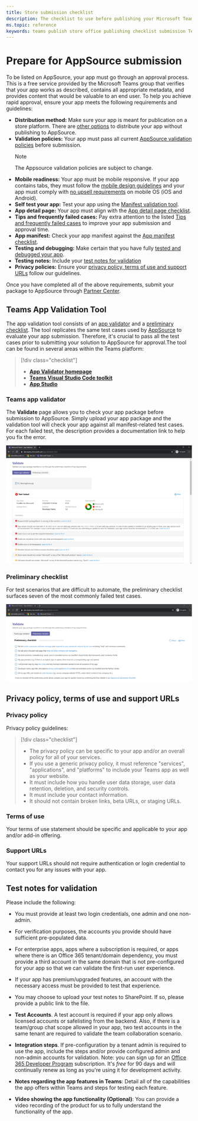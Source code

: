 ```yaml
---
title: Store submission checklist
description: The checklist to use before publishing your Microsoft Teams app to AppSource
ms.topic: reference
keywords: teams publish store office publishing checklist submission Teams apps appsource validation
---
```

# Prepare for AppSource submission  

To be listed on AppSource, your app must go through an approval process. This is a free service provided by the Microsoft Teams group that verifies that your app works as described, contains all appropriate metadata, and provides content that would be valuable to an end user. To help you achieve rapid approval, ensure your app meets the following requirements and guidelines:

* **Distribution method:** Make sure your app is meant for publication on a store platform. There are [other options](../../overview.md) to distribute your app without publishing to AppSource.
* **Validation policies:** Your app must pass all current [AppSource validation policies](https://docs.microsoft.com/legal/marketplace/certification-policies#1140-teams) before submission. 
  > [!NOTE] 
  > The Appsource validation policies are subject to change.
* **Mobile readiness:** Your app must be mobile responsive. If your app contains tabs, they must follow the [mobile design guidelines](~/tabs/design/tabs-mobile.md) and your app must comply with [no upsell requirements](~/concepts/deploy-and-publish/appsource/prepare/frequently-failed-cases.md#-mobile-responsiveness-no-direct-upsell-or-payment) on mobile OS (iOS and Android).
* **Self test your app:** Test your app using the [Manifest validation tool](#teams-app-validation-tool).
* **App detail page:** Your app must align with the  [App detail page checklist](detail-page-checklist.md).
* **Tips and frequently failed cases:** Pay extra attention to the listed [Tips and frequently failed cases](frequently-failed-cases.md)  to improve your app submission and approval time.
* **App manifest:** Check your app manifest against the [App manifest checklist](app-manifest-checklist.md).
* **Testing and debugging:** Make certain that you have fully [tested and debugged your app](../../../build-and-test/debug.md).
* **Testing notes:** Include your [test notes for validation](#test-notes-for-validation)
* **Privacy policies:** Ensure your [privacy policy, terms of use and support URLs](#privacy-policy-terms-of-use-and-support-urls) follow our guidelines.

Once you have completed all of the above requirements, submit your package to AppSource through [Partner Center](/office/dev/store/use-partner-center-to-submit-to-appsource).

## Teams App Validation Tool

The app validation tool consists of an [app validator](#teams-app-validator) and a [preliminary checklist](#preliminary-checklist). The tool replicates the same test cases used by [AppSource](/office/dev/store/submit-to-appsource-via-partner-center) to evaluate your app submission. Therefore,  it's crucial to pass all the test cases prior to submitting your solution to AppSource for approval.The tool can be found in several areas within the Teams platform:

> [!div class="checklist"]
>
> * [**App Validator homepage**](https://dev.teams.microsoft.com/appvalidation.html)
> * [**Teams Visual Studio Code toolkit**](/toolkit/visual-studio-code-overview.md)
> * [**App Studio**](/concepts/build-and-test/app-studio-overview.md)

### Teams app validator

The **Validate** page allows you to check your app package before submission to AppSource. Simply upload your app package and the validation tool will check your app against all manifest-related test cases. For each failed test, the description provides a documentation link to help you fix the error.

![Validation tool](../../../../assets/images/validation-tool/validator.png)

### Preliminary checklist

For test scenarios that are difficult to automate, the preliminary checklist surfaces seven of the most commonly failed test cases.

![Preliminary checklist](../../../../assets/images/validation-tool/preliminary-checklist.png)

## Privacy policy, terms of use and support URLs

### Privacy policy

Privacy policy guidelines:

> [!div class="checklist"]
>
> * The privacy policy can be specific to your app and/or an overall policy for all of your services.
> * If you use a generic privacy policy, it must reference "services", "applications", and "platforms" to include your Teams app as well as your website.
> * It must include how you handle user data storage, user data retention, deletion, and security controls.
> * It must include your contact information.
> * It should not contain broken links, beta URLs, or staging URLs.

### Terms of use

Your terms of use statement should be specific and applicable to your app and/or add-in offering.

### Support URLs

Your support URLs should not require authentication or login credential to contact you for any issues with your app.

## Test notes for validation

Please include the following:

* You must provide at least two login credentials, one admin and one non-admin.

* For verification purposes, the accounts you provide should have sufficient pre-populated data.

* For enterprise apps, apps where a subscription is required, or apps where there is an Office 365 tenant/domain dependency, you must provide a third account in the same domain that is not pre-configured for your app so that we can validate the first-run user experience.

* If your app has premium/upgraded features, an account with the necessary access must be provided to test that experience.

* You may choose to upload your test notes to SharePoint. If so, please provide a public link to the file.

* **Test Accounts**. A test account is required if your app only allows licensed accounts or safelisting from the backend. Also, if there is a team/group chat scope allowed in your app,  two test accounts in the same tenant are required to validate the team collaboration scenario.

* **Integration steps**. If pre-configuration by a tenant admin is required to use the app, include the steps and/or provide configured admin and non-admin accounts for validation. Note: you can sign up for an [Office 365 Developer Program](https://developer.microsoft.com/microsoft-365/dev-program) subscription. It's *free* for 90 days and will continually renew as long as you're using it for development activity.

* **Notes regarding the app features in Teams**: Detail all of the capabilities the app offers within Teams and steps for testing each feature.

* **Video showing the app functionality (Optional)**: You can provide a video recording of the product for us to fully understand the functionality of the app.

